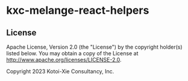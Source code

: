 # kxc-melange-react-helpers

## License
Apache License, Version 2.0 (the "License") by the copyright holder(s) listed below.
You may obtain a copy of the License at http://www.apache.org/licenses/LICENSE-2.0.

Copyright 2023 Kotoi-Xie Consultancy, Inc.
